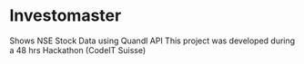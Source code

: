 # Investomaster

Shows NSE Stock Data using Quandl API
This project was developed during a 48 hrs Hackathon (CodeIT Suisse)
